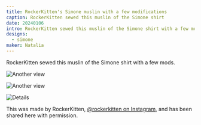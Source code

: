```yaml
---
title: RockerKitten's Simone muslin with a few modifications
caption: RockerKitten sewed this muslin of the Simone shirt
date: 20240106
intro: RockerKitten sewed this muslin of the Simone shirt with a few mods.
designs:
  - simone
maker: Natalia
---
```


RockerKitten sewed this muslin of the Simone shirt with a few mods.

![Another view](https://imagedelivery.net/ouSuR9yY1bHt-fuAokSA5Q/showcase-rockerkittens-simone-muslin-with-a-few-modifications-1/public "Another view")

![Another view](https://imagedelivery.net/ouSuR9yY1bHt-fuAokSA5Q/showcase-rockerkittens-simone-muslin-with-a-few-modifications-2/public "Another view")

![Details](https://imagedelivery.net/ouSuR9yY1bHt-fuAokSA5Q/showcase-rockerkittens-simone-muslin-with-a-few-modifications-3/public "Details")

This was made by RockerKitten, [@rockerkitten on Instagram](https://www.instagram.com/rockerkitten/), and has been shared here with permission.
